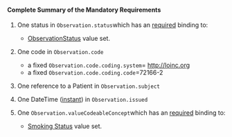 #### Complete Summary of the Mandatory Requirements

1.  One status in `Observation.status`which has an [required](http://hl7-fhir.github.io/terminologies.html#required) binding to:
    -   [ObservationStatus] value set.

1.  One code in `Observation.code`
    -   a fixed `Observation.code.coding.system`= http://loinc.org
    -   a fixed `Observation.code.coding.code`=72166-2

1.  One reference to a Patient in `Observation.subject`
1.  One DateTime ([instant]) in `Observation.issued`
1.  One `Observation.valueCodeableConcept`which has an [required](http://hl7-fhir.github.io/terminologies.html#required) binding to:

    -   [Smoking Status] value set.





  [ObservationStatus]: http://hl7-fhir.github.io/valueset-observation-status.html
  [instant]: http://hl7.org/fhir/datatypes.html#instant
  [Smoking Status]: valueset-daf-observation-ccdasmokingstatus.html
  [DAF Smoking Status Profile]: http://hl7.org/fhir/us/daf/daf-smokingstatus.html

